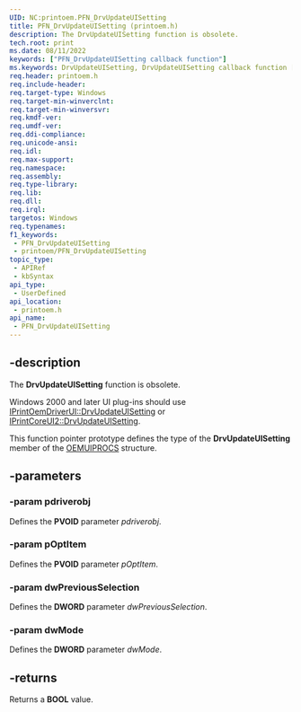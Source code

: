 ```yaml
---
UID: NC:printoem.PFN_DrvUpdateUISetting
title: PFN_DrvUpdateUISetting (printoem.h)
description: The DrvUpdateUISetting function is obsolete.
tech.root: print
ms.date: 08/11/2022
keywords: ["PFN_DrvUpdateUISetting callback function"]
ms.keywords: DrvUpdateUISetting, DrvUpdateUISetting callback function [Print Devices], PFN_DrvUpdateUISetting, PFN_DrvUpdateUISetting callback, print.drvupdateuisetting, print_obsoletefunctions_8982b302-4efb-4a54-a3ae-a27c2dd0baa9.xml, printoem/DrvUpdateUISetting
req.header: printoem.h
req.include-header: 
req.target-type: Windows
req.target-min-winverclnt: 
req.target-min-winversvr: 
req.kmdf-ver: 
req.umdf-ver: 
req.ddi-compliance: 
req.unicode-ansi: 
req.idl: 
req.max-support: 
req.namespace: 
req.assembly: 
req.type-library: 
req.lib: 
req.dll: 
req.irql: 
targetos: Windows
req.typenames: 
f1_keywords:
 - PFN_DrvUpdateUISetting
 - printoem/PFN_DrvUpdateUISetting
topic_type:
 - APIRef
 - kbSyntax
api_type:
 - UserDefined
api_location:
 - printoem.h
api_name:
 - PFN_DrvUpdateUISetting
---
```


## -description

The **DrvUpdateUISetting** function is obsolete.

 Windows 2000 and later UI plug-ins should use [IPrintOemDriverUI::DrvUpdateUISetting](/windows-hardware/drivers/ddi/prcomoem/nf-prcomoem-iprintoemdriverui-drvupdateuisetting) or [IPrintCoreUI2::DrvUpdateUISetting](/windows-hardware/drivers/ddi/prcomoem/nf-prcomoem-iprintcoreui2-drvupdateuisetting).

This function pointer prototype defines the type of the **DrvUpdateUISetting** member of the [OEMUIPROCS](/windows-hardware/drivers/ddi/printoem/ns-printoem-_oemuiprocs) structure.

## -parameters

### -param pdriverobj

Defines the **PVOID** parameter *pdriverobj*.

### -param pOptItem

Defines the **PVOID** parameter *pOptItem*.

### -param dwPreviousSelection

Defines the **DWORD** parameter *dwPreviousSelection*.

### -param dwMode

Defines the **DWORD** parameter *dwMode*.

## -returns

Returns a **BOOL** value.
